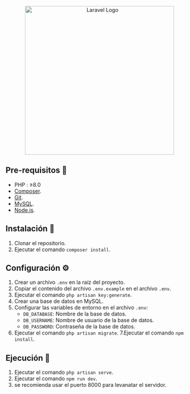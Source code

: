 <p align="center"><a href="https://laravel.com" target="_blank"><img src="https://raw.githubusercontent.com/laravel/art/master/logo-lockup/5%20SVG/2%20CMYK/1%20Full%20Color/laravel-logolockup-cmyk-red.svg" width="400" alt="Laravel Logo"></a></p>

## Pre-requisitos :pencil:

- PHP : ≥8.0
- [Composer](https://getcomposer.org/download/).
- [Git](https://git-scm.com/).
- [MySQL](https://www.mysql.com/downloads/).
- [Node.js](https://nodejs.org/es/download/).

## Instalación :wrench:

1. Clonar el repositorio.
2. Ejecutar el comando `composer install`.

## Configuración :gear:

1. Crear un archivo `.env` en la raíz del proyecto.
2. Copiar el contenido del archivo `.env.example` en el archivo `.env`.
3. Ejecutar el comando `php artisan key:generate`.
4. Crear una base de datos en MySQL.
5. Configurar las variables de entorno en el archivo `.env`:
    - `DB_DATABASE`: Nombre de la base de datos.
    - `DB_USERNAME`: Nombre de usuario de la base de datos.
    - `DB_PASSWORD`: Contraseña de la base de datos.
6. Ejecutar el comando `php artisan migrate`.
   7.Ejecutar el comando `npm install`.

## Ejecución :rocket:

1. Ejecutar el comando `php artisan serve`.
2. Ejecutar el comando `npm run dev`.
3. se recomienda usar el puerto 8000 para levanatar el servidor.

